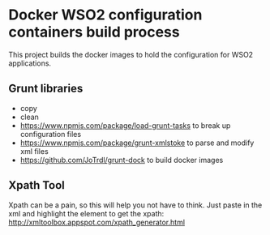 # Docker WSO2 configuration containers build process

This project builds the docker images to hold the configuration for WSO2 applications.

## Grunt libraries

- copy
- clean
- https://www.npmjs.com/package/load-grunt-tasks to break up configuration files
- https://www.npmjs.com/package/grunt-xmlstoke to parse and modify xml files
- https://github.com/JoTrdl/grunt-dock to build docker images

## Xpath Tool

Xpath can be a pain, so this will help you not have to think. Just paste in the xml and highlight the element to get the xpath: http://xmltoolbox.appspot.com/xpath_generator.html
